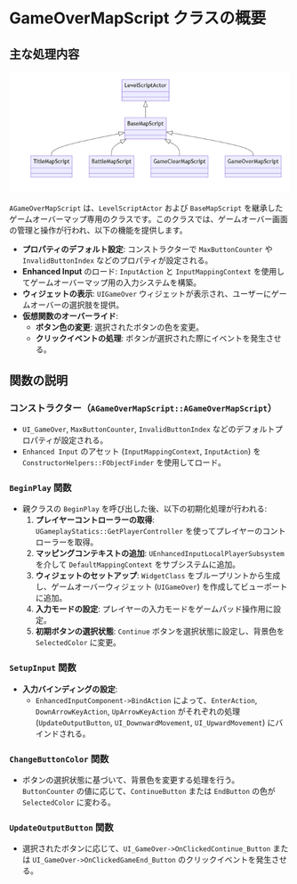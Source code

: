 # GameOverMapScript クラスの概要

## 主な処理内容

![Level_ClassDiagrams](Images/Level_ClassDiagrams.png)

`AGameOverMapScript` は、`LevelScriptActor` および `BaseMapScript` を継承したゲームオーバーマップ専用のクラスです。このクラスでは、ゲームオーバー画面の管理と操作が行われ、以下の機能を提供します。

- **プロパティのデフォルト設定**: コンストラクターで `MaxButtonCounter` や `InvalidButtonIndex` などのプロパティが設定される。
- **Enhanced Input** のロード: `InputAction` と `InputMappingContext` を使用してゲームオーバーマップ用の入力システムを構築。
- **ウィジェットの表示**: `UIGameOver` ウィジェットが表示され、ユーザーにゲームオーバーの選択肢を提供。
- **仮想関数のオーバーライド**:
  - **ボタン色の変更**: 選択されたボタンの色を変更。
  - **クリックイベントの処理**: ボタンが選択された際にイベントを発生させる。

## 関数の説明

### コンストラクター（`AGameOverMapScript::AGameOverMapScript`）
- `UI_GameOver`, `MaxButtonCounter`, `InvalidButtonIndex` などのデフォルトプロパティが設定される。
- `Enhanced Input` のアセット (`InputMappingContext`, `InputAction`) を `ConstructorHelpers::FObjectFinder` を使用してロード。

### `BeginPlay` 関数
- 親クラスの `BeginPlay` を呼び出した後、以下の初期化処理が行われる:
  1. **プレイヤーコントローラーの取得**: `UGameplayStatics::GetPlayerController` を使ってプレイヤーのコントローラーを取得。
  2. **マッピングコンテキストの追加**: `UEnhancedInputLocalPlayerSubsystem` を介して `DefaultMappingContext` をサブシステムに追加。
  3. **ウィジェットのセットアップ**: `WidgetClass` をブループリントから生成し、ゲームオーバーウィジェット (`UIGameOver`) を作成してビューポートに追加。
  4. **入力モードの設定**: プレイヤーの入力モードをゲームパッド操作用に設定。
  5. **初期ボタンの選択状態**: `Continue` ボタンを選択状態に設定し、背景色を `SelectedColor` に変更。

### `SetupInput` 関数
- **入力バインディングの設定**:
  - `EnhancedInputComponent->BindAction` によって、`EnterAction`, `DownArrowKeyAction`, `UpArrowKeyAction` がそれぞれの処理 (`UpdateOutputButton`, `UI_DownwardMovement`, `UI_UpwardMovement`) にバインドされる。

### `ChangeButtonColor` 関数
- ボタンの選択状態に基づいて、背景色を変更する処理を行う。`ButtonCounter` の値に応じて、`ContinueButton` または `EndButton` の色が `SelectedColor` に変わる。

### `UpdateOutputButton` 関数
- 選択されたボタンに応じて、`UI_GameOver->OnClickedContinue_Button` または `UI_GameOver->OnClickedGameEnd_Button` のクリックイベントを発生させる。